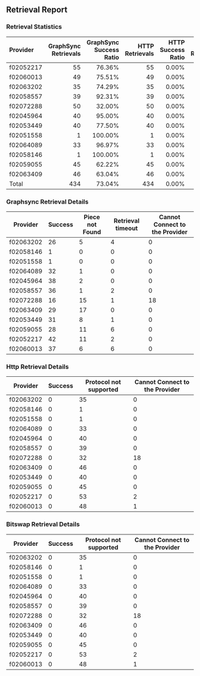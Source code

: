 ## Retrieval Report
### Retrieval Statistics
| Provider  | GraphSync Retrievals | GraphSync Success Ratio | HTTP Retrievals | HTTP Success Ratio | Bitswap Retrievals | Bitswap Success Ratio |
| :-------- | -------------------: | ----------------------: | --------------: | -----------------: | -----------------: | --------------------: |
| f02052217 |                   55 |                  76.36% |              55 |              0.00% |                 55 |                 0.00% |
| f02060013 |                   49 |                  75.51% |              49 |              0.00% |                 49 |                 0.00% |
| f02063202 |                   35 |                  74.29% |              35 |              0.00% |                 35 |                 0.00% |
| f02058557 |                   39 |                  92.31% |              39 |              0.00% |                 39 |                 0.00% |
| f02072288 |                   50 |                  32.00% |              50 |              0.00% |                 50 |                 0.00% |
| f02045964 |                   40 |                  95.00% |              40 |              0.00% |                 40 |                 0.00% |
| f02053449 |                   40 |                  77.50% |              40 |              0.00% |                 40 |                 0.00% |
| f02051558 |                    1 |                 100.00% |               1 |              0.00% |                  1 |                 0.00% |
| f02064089 |                   33 |                  96.97% |              33 |              0.00% |                 33 |                 0.00% |
| f02058146 |                    1 |                 100.00% |               1 |              0.00% |                  1 |                 0.00% |
| f02059055 |                   45 |                  62.22% |              45 |              0.00% |                 45 |                 0.00% |
| f02063409 |                   46 |                  63.04% |              46 |              0.00% |                 46 |                 0.00% |
| Total     |                  434 |                  73.04% |             434 |              0.00% |                434 |                 0.00% |

### Graphsync Retrieval Details
| Provider  | Success | Piece not Found | Retrieval timeout | Cannot Connect to the Provider |
| --------- | ------- | --------------- | ----------------- | ------------------------------ |
| f02063202 | 26      | 5               | 4                 | 0                              |
| f02058146 | 1       | 0               | 0                 | 0                              |
| f02051558 | 1       | 0               | 0                 | 0                              |
| f02064089 | 32      | 1               | 0                 | 0                              |
| f02045964 | 38      | 2               | 0                 | 0                              |
| f02058557 | 36      | 1               | 2                 | 0                              |
| f02072288 | 16      | 15              | 1                 | 18                             |
| f02063409 | 29      | 17              | 0                 | 0                              |
| f02053449 | 31      | 8               | 1                 | 0                              |
| f02059055 | 28      | 11              | 6                 | 0                              |
| f02052217 | 42      | 11              | 2                 | 0                              |
| f02060013 | 37      | 6               | 6                 | 0                              |

### Http Retrieval Details
| Provider  | Success | Protocol not supported | Cannot Connect to the Provider |
| --------- | ------- | ---------------------- | ------------------------------ |
| f02063202 | 0       | 35                     | 0                              |
| f02058146 | 0       | 1                      | 0                              |
| f02051558 | 0       | 1                      | 0                              |
| f02064089 | 0       | 33                     | 0                              |
| f02045964 | 0       | 40                     | 0                              |
| f02058557 | 0       | 39                     | 0                              |
| f02072288 | 0       | 32                     | 18                             |
| f02063409 | 0       | 46                     | 0                              |
| f02053449 | 0       | 40                     | 0                              |
| f02059055 | 0       | 45                     | 0                              |
| f02052217 | 0       | 53                     | 2                              |
| f02060013 | 0       | 48                     | 1                              |

### Bitswap Retrieval Details
| Provider  | Success | Protocol not supported | Cannot Connect to the Provider |
| --------- | ------- | ---------------------- | ------------------------------ |
| f02063202 | 0       | 35                     | 0                              |
| f02058146 | 0       | 1                      | 0                              |
| f02051558 | 0       | 1                      | 0                              |
| f02064089 | 0       | 33                     | 0                              |
| f02045964 | 0       | 40                     | 0                              |
| f02058557 | 0       | 39                     | 0                              |
| f02072288 | 0       | 32                     | 18                             |
| f02063409 | 0       | 46                     | 0                              |
| f02053449 | 0       | 40                     | 0                              |
| f02059055 | 0       | 45                     | 0                              |
| f02052217 | 0       | 53                     | 2                              |
| f02060013 | 0       | 48                     | 1                              |
